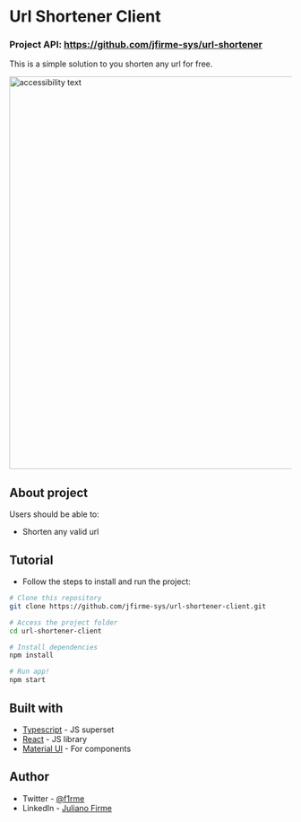 # Url Shortener Client
### Project API: https://github.com/jfirme-sys/url-shortener

This is a simple solution to you shorten any url for free. 
<p align="left">
  <img src="https://i.ibb.co/R41fmKt/Screenshot-20220426005013-1075x429.png" width="700" alt="accessibility text">
</p>

## About project
Users should be able to:
- Shorten any valid url

## Tutorial
- Follow the steps to install and run the project:
```bash
# Clone this repository
git clone https://github.com/jfirme-sys/url-shortener-client.git

# Access the project folder
cd url-shortener-client

# Install dependencies
npm install

# Run app!
npm start
```

## Built with

- [Typescript](https://www.typescriptlang.org/) - JS superset 
- [React](https://reactjs.org/) - JS library
- [Material UI](https://mui.com/pt/) - For components

## Author

- Twitter - [@f1rme](https://www.twitter.com/f1rme)
- LinkedIn - [Juliano Firme](https://www.linkedin.com/in/juliano-asfirme/)
